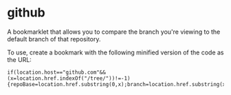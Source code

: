 github
======

A bookmarklet that allows you to compare the branch you're viewing to the default branch of that repository.

To use, create a bookmark with the following minified version of the code
as the URL:

    if(location.host=="github.com"&&(x=location.href.indexOf("/tree/"))!=-1){repoBase=location.href.substring(0,x);branch=location.href.substring(x+6);window.open(repoBase+"/compare/"+branch,"_self")}
